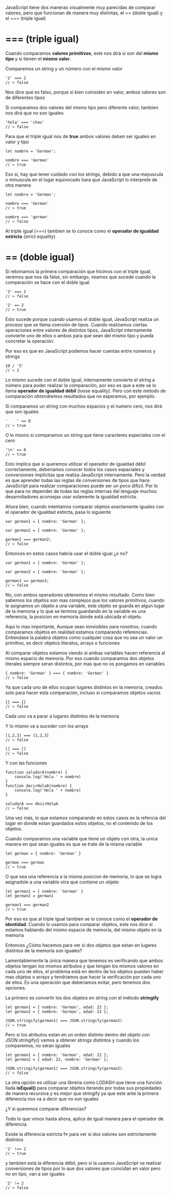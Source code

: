 JavaScript tiene dos maneras visualmente muy parecidas de comparar valores, pero que funcionan de manera muy distintas, el == (doble igual) y el === (triple igual)

# === (triple igual)
Cuando comparamos **valores primitivos**, este nos dirá si son del **mismo tipo** y si tienen el **mismo valor**.

Comparemos un string y un número con el mismo valor
```
'2' === 2
// ↪ false 
```
Nos dice que es falso, porque si bien coinsiden en valor, ambos valores son de diferentes tipos

Si comparamos dos valores del mismo tipo pero diferente valor, tambien nos dirá que no son iguales
```
'hola' === 'chau'
// ↪ false 
```
Para que el triple igual nos de **true** ambos valores deben ser iguales en valor y tipo
```
let nombre = 'German';

nombre === 'German'
// ↪ true
```
Eso si, hay que tener cuidado con los strings, debido a que una mayuscula o minuscula en el lugar equivocado hara que JavaScript lo interprete de otra manera
```
let nombre = 'German';

nombre === 'German'
// ↪ true

nombre === 'german'
// ↪ false
```
Al triple igual (===) tambien se lo conoce como el **operador de igualdad estricta** (strict equality)

# == (doble igual)
Si retomamos la primera comparación que hicimos con el triple igual, veremos que nos da false, sin embargo, veamos que sucede cuando la comparación se hace con el doble igual
```
'2' === 2
// ↪ false 

'2' == 2
// ↪ true 
```
Esto sucede porque cuando usamos el doble igual, JavaScript realiza un proceso que se llama coersión de tipos. Cuando realizamos ciertas operaciones entre valores de distintos tipos, JavaScript internamente convierte uno de ellos o ambos para que sean del mismo tipo y pueda concretar la operación.

Por eso es que en JavaScript podemos hacer cuentas entre números y strings 
```
10 / '5'
// ↪ 2
```
Lo mismo sucede con el doble igual, internamente convierte el string a número para poder realizar la comparación, por eso es que a este se lo llama **operador de igualdad débil** (loose equality). Pero con este metodo de comparación obtendremos resultados que no esperamos, por ejemplo:

Si comparamos un string con muchos espacios y el numero cero, nos dirá que son iguales
```
'    ' == 0
// ↪ true
```

O lo mismo si comparamos un string que tiene caracteres especiales con el cero
```
'\n' == 0
// ↪ true
```

Esto implica que si queremos utilizar el operador de igualdad débil correctamente, deberiamos conocer todos los casos espaciales y conversiones implícitas que realiza JavaScript internamente. Pero la verdad es que aprender todas las reglas de conversiones de tipos que hace JavaScript para realizar comparaciones puede ser un poco dificil. Por lo que para no depender de todas las reglas internas del lenguaje muchos desarrolladores aconsejas usar solamente la igualdad estricta.

Ahora bien, cuando intentamos comparar objetos exactamente iguales con el operador de igualdad estircta, pasa lo siguiente
```
var german1 = { nombre: 'German' };

var german2 = { nombre: 'German' };

german1 === german2;
// ↪ false
```
Entonces en estos casos habria usar el doble igual ¿o no?
```
var german1 = { nombre: 'German' };

var german2 = { nombre: 'German' };

german1 == german2;
// ↪ false
```
No, con ambos operadores obtenemos el mismo resultado. Como bien sabemos los objetos son mas complejos que los valores primitivos, cuando le asignamos un objeto a una variable, este objeto se guarda en algun lugar de la memoria y lo que se termina guardando en la variable es una referencia, la posicion en memoria donde está ubicada el objeto.

Aqui lo mas importante, Aunque sean ionvisibles para nosotros, cuando comparamos objetos en realidad estamos comparando referencias. Entiendase la palabra objetos como cualquier cosa que no sea un valor un primitivo, es decir objetos literalos, arrays o funciones

Al comparar objetos estamos viendo si ambas variables hacen referencia al mismo espacio de memoria. Por eso cuando comparamos dos objetos literales siempre seran distintos, por mas que no os pongamos en variables
```
{ nombre: 'German' } === { nombre: 'German' }
// ↪ false
```
Ya que cada uno de ellos ocupan lugares distintos en la memoria, creados solo para hacer esta comparación, incluso si comparamos objetos vacios
``` 
{} === {}
// ↪ false
```
Cada uno va a parar a lugares distintos de la memoria

Y lo mismo va a suceder con los arrays
```
[1,2,3] === [1,2,3]
// ↪ false

[] === []
// ↪ false
```
Y con las funciones
```
function saludarA(nombre) {
    console.log('Hola ' + nombre)
}
function decirHolaA(nombre) {
    console.log('Hola ' + nombre)
}

saludarA === decirHolaA
// ↪ false
```
Una vez más, lo que estamos comparando en estos casos es la refencia del lugar en donde estan guardados estos objetos, no el contenido de los objetos.

Cuando comparamos una variable que tiene un objeto con otra, la unica manera en que sean iguales es que se trate de la misma variable 
```
let german = { nombre: 'German' }

german === german
// ↪ true
```
O que sea una referencia a la misma posicion de memoria, lo que se logra asignadole a una variable otra que contiene un objeto
```
let german1 = { nombre: 'German' }
let german2 = german1

german1 === german2
// ↪ true
```
Por eso es que al triple igual tambien se lo conoce como el **operador de identidad**. Cuando lo usamos para comparar objetos, este nos dice si estamos hablando del mismo espacio de memoria, del mismo objeto en la memoria

Entonces ¿Cómo hacemos para ver si dos objetos que estan en lugares distintos de la memoria son iguales?

Lamentablemente la única manera que tenemos es verificando que ambos objetos tengan los mismos atributos y que tengan los mismos valores en cada uno de ellos, el problema está en dentro de los objetos pueden haber mas objetos o arrays y tendriamos que hacer la verificación por cada uno de ellos. Es una operación que deberiamos evitar, pero tenemos dos opciones.

La primero es convertir los dos objetos en string con el método **stringify**
```
let german1 = { nombre: 'German', edad: 22 };
let german2 = { nombre: 'German', edad: 22 };

JSON.stringify(german1) === JSON.stringify(german2)
// ↪ true
```
Pero si los atributos estan en un orden distinto dentro del objeto con JSON.stringify() vamos a obtener strings distintos y cuando los comparemos, no seran iguales
```
let german1 = { nombre: 'German', edad: 22 };
let german2 = { edad: 22, nombre: 'German' };

JSON.stringify(german1) === JSON.stringify(german2)
// ↪ false
```

La otra opción es utilizar una libreria como LODASH que tiene una función llada **isEqual()** para comparar objetos iterando por todas sus propiedades de manera recursiva y es mejor que stringify ya que este ante la primera diferencia nos va a decir que no son iguales

¿Y si queremos comparar diferencias?

Todo lo que vimos hasta ahora, aplica de igual manera para el operador de diferencia.

Existe la diferencia estricta **!=** para ver si dos valores son estrictamente distintos
```
'2' !== 2
// ↪ true
```
y tambien está la diferencia débil, pero si la usamos JavaScript va realizar conversiones de tipos por lo que dos valores que coincidan en valor pero no en tipo, van a ser iguales
```
'2' != 2
// ↪ false
```




















